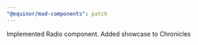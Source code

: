 ```yaml
---
"@equinor/mad-components": patch
---
```


Implemented Radio component. Added showcase to Chronicles

